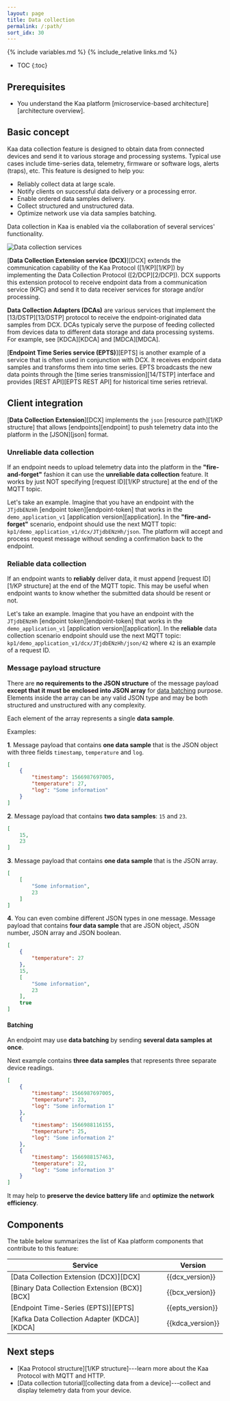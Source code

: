 ```yaml
---
layout: page
title: Data collection
permalink: /:path/
sort_idx: 30
---
```


{% include variables.md %}
{% include_relative links.md %}

* TOC
{:toc}


## Prerequisites

* You understand the Kaa platform [microservice-based architecture][architecture overview].


## Basic concept

Kaa data collection feature is designed to obtain data from connected devices and send it to various storage and processing systems.
Typical use cases include time-series data, telemetry, firmware or software logs, alerts (traps), etc.
This feature is designed to help you:

* Reliably collect data at large scale.
* Notify clients on successful data delivery or a processing error.
* Enable ordered data samples delivery.
* Collect structured and unstructured data.
* Optimize network use via data samples batching.

Data collection in Kaa is enabled via the collaboration of several services' functionality.
<!-- TODO: redraw -->
![Data collection services](data-collection.png)


[**Data Collection Extension service (DCX)**][DCX] extends the communication capability of the Kaa Protocol ([1/KP][1/KP]) by implementing the Data Collection Protocol ([2/DCP][2/DCP]).
DCX supports this extension protocol to receive endpoint data from a communication service (KPC) and send it to data receiver services for storage and/or processing.

**Data Collection Adapters (DCAs)** are various services that implement the [13/DSTP][13/DSTP] protocol to receive the endpoint-originated data samples from DCX.
DCAs typicaly serve the purpose of feeding collected from devices data to different data storage and data processing systems.
For example, see [KDCA][KDCA] and [MDCA][MDCA].

[**Endpoint Time Series service (EPTS)**][EPTS] is another example of a service that is often used in conjunction with DCX.
It receives endpoint data samples and transforms them into time series.
EPTS broadcasts the new data points through the [time series transmission][14/TSTP] interface and provides [REST API][EPTS REST API] for historical time series retrieval.


## Client integration

[**Data Collection Extension**][DCX] implements the `json` [resource path][1/KP structure] that allows [endpoints][endpoint] to push telemetry data into the platform in the [JSON][json] format.


### Unreliable data collection

If an endpoint needs to upload telemetry data into the platform in the **"fire-and-forget"** fashion it can use the **unreliable data collection** feature.
It works by just NOT specifying [request ID][1/KP structure] at the end of the MQTT topic.

Let's take an example.
Imagine that you have an endpoint with the `JTjdbENzHh` [endpoint token][endpoint-token] that works in the `demo_application_v1` [application version][application].
In the **"fire-and-forget"** scenario, endpoint should use the next MQTT topic: `kp1/demo_application_v1/dcx/JTjdbENzHh/json`.
The platform will accept and process request message without sending a confirmation back to the endpoint.


### Reliable data collection

If an endpoint wants to **reliably** deliver data, it must append [request ID][1/KP structure] at the end of the MQTT topic.
This may be useful when endpoint wants to know whether the submitted data should be resent or not.

Let's take an example.
Imagine that you have an endpoint with the `JTjdbENzHh` [endpoint token][endpoint-token] that works in the `demo_application_v1` [application version][application].
In the **reliable** data collection scenario endpoint should use the next MQTT topic: `kp1/demo_application_v1/dcx/JTjdbENzHh/json/42` where `42` is an example of a request ID.


### Message payload structure

There are **no requirements to the JSON structure** of the message payload **except that it must be enclosed into JSON array** for [data batching](#batching) purpose.
Elements inside the array can be any valid JSON type and may be both structured and unstructured with any complexity.

Each element of the array represents a single **data sample**.

Examples:

**1**. Message payload that contains **one data sample** that is the JSON object with three fields `timestamp`, `temperature` and `log`.

```json
[
    {
        "timestamp": 1566987697005,
        "temperature": 27,
        "log": "Some information"
    }
]
```

**2**. Message payload that contains **two data samples**: `15` and `23`.

```json
[
    15,
    23
]
```

**3**. Message payload that contains **one data sample** that is the JSON array.

```json
[
    [
        "Some information",
        23
    ]
]
```

**4**. You can even combine different JSON types in one message. Message payload that contains **four data sample** that are JSON object, JSON number, JSON array and JSON boolean.

```json
[
    {
        "temperature": 27
    },
    15,
    [
        "Some information",
        23
    ],
    true
]
```


#### Batching

An endpoint may use **data batching** by sending **several data samples at once**.

Next example contains **three data samples** that represents three separate device readings.

```json
[
    {
        "timestamp": 1566987697005,
        "temperature": 23,
        "log": "Some information 1"
    },
    {
        "timestamp": 1566988116155,
        "temperature": 25,
        "log": "Some information 2"
    },
    {
        "timestamp": 1566988157463,
        "temperature": 22,
        "log": "Some information 3"
    }
]
```

It may help to **preserve the device battery life** and **optimize the network efficiency**.


## Components

The table below summarizes the list of Kaa platform components that contribute to this feature:

| Service                                       | Version          |
| --------------------------------------------- | ---------------- |
| [Data Collection Extension (DCX)][DCX]        | {{dcx_version}}  |
| [Binary Data Collection Extension (BCX)][BCX] | {{bcx_version}}  |
| [Endpoint Time-Series (EPTS)][EPTS]           | {{epts_version}} |
| [Kafka Data Collection Adapter (KDCA)][KDCA]  | {{kdca_version}} |


## Next steps

* [Kaa Protocol structure][1/KP structure]---learn more about the Kaa Protocol with MQTT and HTTP.
* [Data collection tutorial][collecting data from a device]---collect and display telemetry data from your device.
